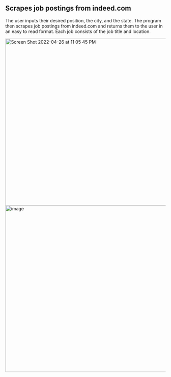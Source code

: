 ## Scrapes job postings from indeed.com

The user inputs their desired position, the city, and the state. 
The program then scrapes job postings from indeed.com and returns them to the user in an easy to read format. 
Each job consists of the job title and location. 

<img width="525" alt="Screen Shot 2022-04-26 at 11 05 45 PM" src="https://user-images.githubusercontent.com/63489213/165438431-40976352-53e8-4dc1-8dcc-82ec418a43d4.png">
<img width="525" alt="image" src="https://user-images.githubusercontent.com/63489213/165438691-bd4f8023-7656-4304-9686-95f291cb18d1.png">
